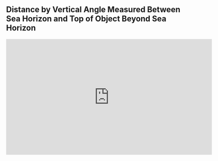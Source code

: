 ## Distance by Vertical Angle Measured Between Sea Horizon and Top of Object Beyond Sea Horizon
<iframe width="560" height="315" src="https://www.youtube.com/embed/Qt39PQWR2rs" title="YouTube video player" frameborder="0" allow="accelerometer; autoplay; clipboard-write; encrypted-media; gyroscope; picture-in-picture" allowfullscreen></iframe>
